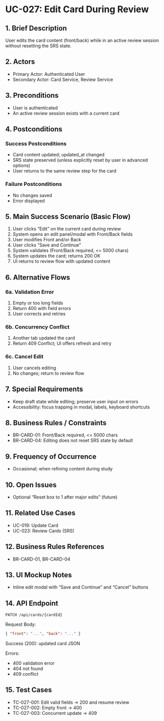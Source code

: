 # UC-027: Edit Card During Review

## 1. Brief Description
User edits the card content (front/back) while in an active review session without resetting the SRS state.

## 2. Actors
- Primary Actor: Authenticated User
- Secondary Actor: Card Service, Review Service

## 3. Preconditions
- User is authenticated
- An active review session exists with a current card

## 4. Postconditions
### Success Postconditions
- Card content updated; updated_at changed
- SRS state preserved (unless explicitly reset by user in advanced options)
- User returns to the same review step for the card

### Failure Postconditions
- No changes saved
- Error displayed

## 5. Main Success Scenario (Basic Flow)
1. User clicks “Edit” on the current card during review
2. System opens an edit panel/modal with Front/Back fields
3. User modifies Front and/or Back
4. User clicks “Save and Continue”
5. System validates (Front/Back required, <= 5000 chars)
6. System updates the card; returns 200 OK
7. UI returns to review flow with updated content

## 6. Alternative Flows
### 6a. Validation Error
1. Empty or too long fields
2. Return 400 with field errors
3. User corrects and retries

### 6b. Concurrency Conflict
1. Another tab updated the card
2. Return 409 Conflict; UI offers refresh and retry

### 6c. Cancel Edit
1. User cancels editing
2. No changes; return to review flow

## 7. Special Requirements
- Keep draft state while editing; preserve user input on errors
- Accessibility: focus trapping in modal, labels, keyboard shortcuts

## 8. Business Rules / Constraints
- BR-CARD-01: Front/Back required, <= 5000 chars
- BR-CARD-04: Editing does not reset SRS state by default

## 9. Frequency of Occurrence
- Occasional; when refining content during study

## 10. Open Issues
- Optional “Reset box to 1 after major edits” (future)

## 11. Related Use Cases
- UC-019: Update Card
- UC-023: Review Cards (SRS)

## 12. Business Rules References
- BR-CARD-01, BR-CARD-04

## 13. UI Mockup Notes
- Inline edit modal with “Save and Continue” and “Cancel” buttons

## 14. API Endpoint
```
PATCH /api/cards/{cardId}
```
Request Body:
```json
{ "front": "...", "back": "..." }
```
Success (200): updated card JSON

Errors:
- 400 validation error
- 404 not found
- 409 conflict

## 15. Test Cases
- TC-027-001: Edit valid fields -> 200 and resume review
- TC-027-002: Empty front -> 400
- TC-027-003: Concurrent update -> 409
